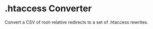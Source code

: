 .htaccess Converter
===================

Convert a CSV of root-relative redirects to a set of .htaccess rewrites.